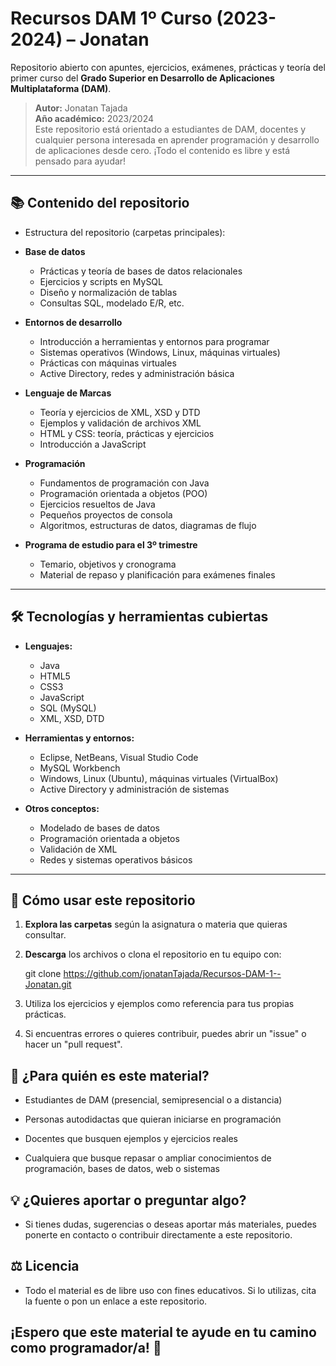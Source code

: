 # Recursos DAM 1º Curso (2023-2024) – Jonatan

Repositorio abierto con apuntes, ejercicios, exámenes, prácticas y teoría del primer curso del **Grado Superior en Desarrollo de Aplicaciones Multiplataforma (DAM)**.

> **Autor:** Jonatan Tajada  
> **Año académico:** 2023/2024  
> Este repositorio está orientado a estudiantes de DAM, docentes y cualquier persona interesada en aprender programación y desarrollo de aplicaciones desde cero. ¡Todo el contenido es libre y está pensado para ayudar!

---

## 📚 **Contenido del repositorio**

 - Estructura del repositorio (carpetas principales):

- **Base de datos** 
 
  - Prácticas y teoría de bases de datos relacionales  
  - Ejercicios y scripts en MySQL  
  - Diseño y normalización de tablas  
  - Consultas SQL, modelado E/R, etc.

- **Entornos de desarrollo**  

  - Introducción a herramientas y entornos para programar  
  - Sistemas operativos (Windows, Linux, máquinas virtuales)  
  - Prácticas con máquinas virtuales  
  - Active Directory, redes y administración básica

- **Lenguaje de Marcas**  

  - Teoría y ejercicios de XML, XSD y DTD  
  - Ejemplos y validación de archivos XML  
  - HTML y CSS: teoría, prácticas y ejercicios  
  - Introducción a JavaScript

- **Programación**  

  - Fundamentos de programación con Java  
  - Programación orientada a objetos (POO)  
  - Ejercicios resueltos de Java  
  - Pequeños proyectos de consola  
  - Algoritmos, estructuras de datos, diagramas de flujo

- **Programa de estudio para el 3º trimestre** 
 
  - Temario, objetivos y cronograma  
  - Material de repaso y planificación para exámenes finales

---

## 🛠️ **Tecnologías y herramientas cubiertas**

- **Lenguajes:**  

  - Java  
  - HTML5  
  - CSS3  
  - JavaScript  
  - SQL (MySQL)  
  - XML, XSD, DTD

- **Herramientas y entornos:**  

  - Eclipse, NetBeans, Visual Studio Code  
  - MySQL Workbench  
  - Windows, Linux (Ubuntu), máquinas virtuales (VirtualBox)  
  - Active Directory y administración de sistemas

- **Otros conceptos:**  

  - Modelado de bases de datos  
  - Programación orientada a objetos  
  - Validación de XML  
  - Redes y sistemas operativos básicos

---

## 📝 **Cómo usar este repositorio**

1. **Explora las carpetas** según la asignatura o materia que quieras consultar.

2. **Descarga** los archivos o clona el repositorio en tu equipo con:

   git clone https://github.com/jonatanTajada/Recursos-DAM-1--Jonatan.git

3. Utiliza los ejercicios y ejemplos como referencia para tus propias prácticas.

4. Si encuentras errores o quieres contribuir, puedes abrir un "issue" o hacer un "pull request".

## 🎯 ¿Para quién es este material?

 - Estudiantes de DAM (presencial, semipresencial o a distancia)

 - Personas autodidactas que quieran iniciarse en programación

 - Docentes que busquen ejemplos y ejercicios reales

 - Cualquiera que busque repasar o ampliar conocimientos de programación, bases de datos, web o sistemas

## 💡 ¿Quieres aportar o preguntar algo?
 - Si tienes dudas, sugerencias o deseas aportar más materiales, puedes ponerte en contacto o contribuir directamente a este repositorio.

## ⚖️ Licencia
 - Todo el material es de libre uso con fines educativos. Si lo utilizas, cita la fuente o pon un enlace a este repositorio.

## ¡Espero que este material te ayude en tu camino como programador/a! 🚀


